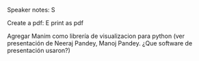 Speaker notes:
S

Create a pdf:
E
print as pdf

Agregar Manim como librería de visualizacion para python
(ver presentación de Neeraj Pandey, Manoj Pandey. ¿Que software de presentación usaron?)
